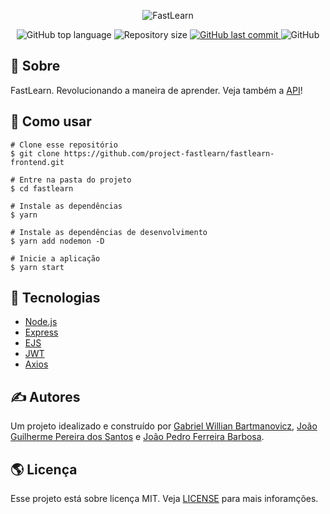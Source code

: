 <p align="center">
  <img alt="FastLearn" src="https://user-images.githubusercontent.com/79005271/133346361-e987647a-bd61-4722-9718-4413259ff6c7.gif" />
</p>

<p align="center">
  <img alt="GitHub top language" src="https://img.shields.io/github/languages/top/obielwb/fastlearn.svg">

  <img alt="Repository size" src="https://img.shields.io/github/repo-size/obielwb/fastlearn.svg">
  <a href="https://github.com/obielwb/fastlearn/commits">
    <img alt="GitHub last commit" src="https://img.shields.io/github/last-commit/obielwb/fastlearn.svg">
  </a>
  <img alt="GitHub" src="https://img.shields.io/github/license/obielwb/fastlearn.svg">
</p>

## 🎯 Sobre

FastLearn. Revolucionando a maneira de aprender. Veja também a [API](https://github.com/oJPBarbosa/fastlearn-api)!

## 🙋 Como usar
```
# Clone esse repositório
$ git clone https://github.com/project-fastlearn/fastlearn-frontend.git

# Entre na pasta do projeto
$ cd fastlearn

# Instale as dependências
$ yarn

# Instale as dependências de desenvolvimento
$ yarn add nodemon -D

# Inicie a aplicação
$ yarn start
```

## :rocket: Tecnologias

- [Node.js](https://nodejs.org/)
- [Express](https://expressjs.com/)
- [EJS](https://ejs.co/)
- [JWT](https://jwt.io/)
- [Axios](https://axios-http.com/)

## ✍️ Autores

Um projeto idealizado e construído por [Gabriel Willian Bartmanovicz](https://github.com/obielwb), [João Guilherme Pereira dos Santos](https://github.com/Joao2708-P) e [João Pedro Ferreira Barbosa](https://github.com/oJPBarbosa).

## 🌎 Licença

Esse projeto está sobre licença MIT. Veja [LICENSE](https://github.com/obielwb/fastlearn/blob/main/LICENSE) para mais inforamções.

